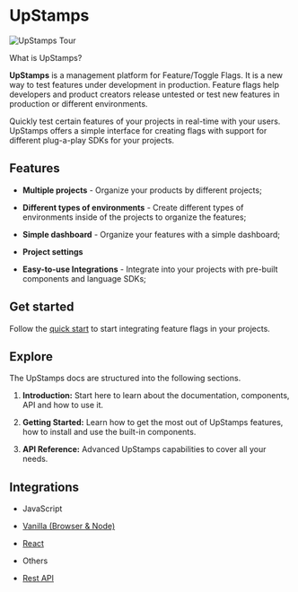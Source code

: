 # UpStamps

![UpStamps Tour](https://www.upstamps.com/imgs/gifs/global.gif)

What is UpStamps?

**UpStamps** is a management platform for Feature/Toggle Flags. It is a new way to test features under development in production. Feature flags help developers and product creators release untested or test new features in production or different environments.

Quickly test certain features of your projects in real-time with your users. UpStamps offers a simple interface for creating flags with support for different plug-a-play SDKs for your projects.

## Features

- **Multiple projects** - Organize your products by different projects;

- **Different types of environments** - Create different types of environments inside of the projects to organize the features;

- **Simple dashboard** - Organize your features with a simple dashboard;

- **Project settings**

- **Easy-to-use Integrations** - Integrate into your projects with pre-built components and language SDKs;

## Get started

Follow the [quick start](https://docs.upstamps.com/src-getting-started) to start integrating feature flags in your projects.

## Explore

The UpStamps docs are structured into the following sections.

1. **Introduction:** Start here to learn about the documentation, components, API and how to use it.

2. **Getting Started:** Learn how to get the most out of UpStamps features, how to install and use the built-in components.

3. **API Reference:** Advanced UpStamps capabilities to cover all your needs.

## Integrations

- JavaScript

- [Vanilla (Browser & Node)](https://docs.upstamps.com/src-vanilla-integration)

- [React](https://docs.upstamps.com/src-react-integration)

- Others

- [Rest API](https://docs.upstamps.com/src-api)
